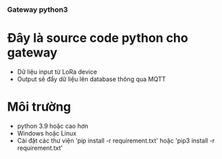 ### Gateway python3

# Đây là source code python cho gateway
- Dữ liệu input từ LoRa device
- Output sẽ đẩy dữ liệu lên database thông qua MQTT

# Môi trường
- python 3.9 hoặc cao hơn
- Windows hoặc Linux
- Cài đặt các thư viện 'pip install -r requirement.txt' hoặc 'pip3 install -r requirement.txt'
